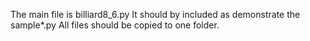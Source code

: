 The main file is billiard8_6.py It should by included as demonstrate the sample*.py
All files should be copied to one folder.
